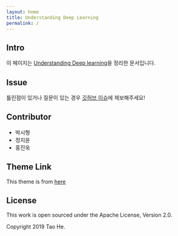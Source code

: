 ```yaml
---
layout: home
title: Understanding Deep Learning
permalink: /
---
```


## Intro

이 페이지는 [Understanding Deep learning](https://udlbook.github.io/udlbook/)을 정리한 문서입니다.

## Issue

틀린점이 있거나 질문이 있는 경우 [깃허브 이슈](https://github.com/PNU-AID/UDL-study/issues)에 제보해주세요!

## Contributor
- 박시형<br>
- 정지윤<br>
- 홍진욱<br>

## Theme Link

This theme is from [here](https://github.com/sighingnow/jekyll-gitbook)

## License

This work is open sourced under the Apache License, Version 2.0.

Copyright 2019 Tao He.

[1]: https://pages.github.com
[2]: https://pages.github.com/themes
[3]: https://github.com/sighingnow/jekyll-gitbook/fork
[4]: https://github.com/allejo/jekyll-toc
[5]: https://github.com/gitbook-plugins/gitbook-plugin-search-pro
[6]: https://github.com/rouge-ruby/rouge/tree/master/lib/rouge/themes
[7]: https://analytics.google.com/analytics/web/
[8]: https://www.cnzz.com/
[9]: https://docs.microsoft.com/en-us/azure/azure-monitor/app/app-insights-overview
[10]: https://github.com/sighingnow/jekyll-gitbook/blob/master/gitbook/custom.css
[11]: https://discordjs.guide/popular-topics/canvas.html#setting-up-napi-rs-canvas
[12]: https://rubygems.org/gems/jekyll-remote-theme
[13]: https://docs.github.com/en/pages/setting-up-a-github-pages-site-with-jekyll/adding-a-theme-to-your-github-pages-site-using-jekyll
[14]: https://github.com/sighingnow/jekyll-gitbook/blob/master/_config.yml
[15]: https://jekyllrb.com/docs/collections/
